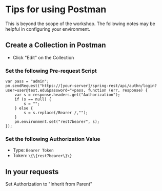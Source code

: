 # Tips for using Postman
This is beyond the scope of the workshop.  The following notes may be helpful in configuring your environment.

## Create a Collection in Postman
- Click "Edit" on the Collection

### Set the following Pre-request Script

```
var pass = "admin";
pm.sendRequest("https://[your-server]/spring-rest/api/authn/login?user=user@test.edu&password="+pass, function (err, response) {
    var s = response.headers.get("Authorization");
    if (s == null) {
        s = "";
    } else {
        s = s.replace(/Bearer /,"");
    }
    pm.environment.set("rest7bearer", s);
});
```

### Set the following Authorization Value

- Type: `Bearer Token`
- Token: `\{\{rest7bearer\}\}`

## In your requests

Set Authorization to "Inherit from Parent"
